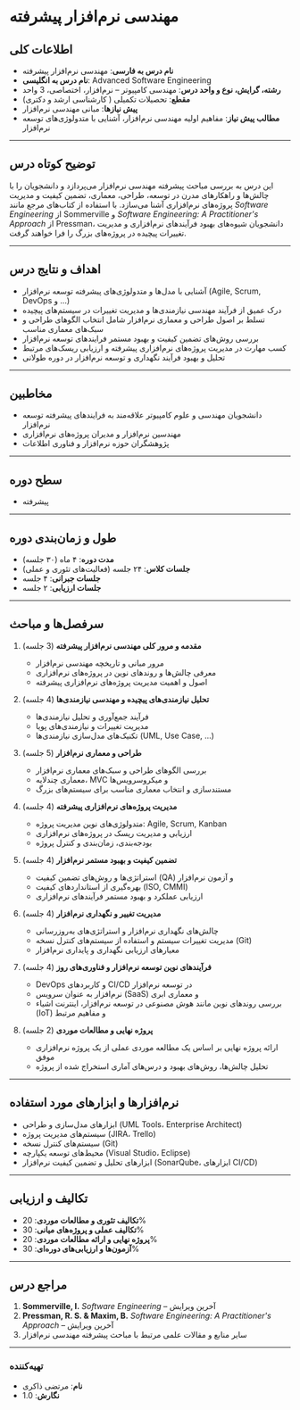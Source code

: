 # مهندسی نرم‌افزار پیشرفته

## اطلاعات کلی
- **نام درس به فارسی**: مهندسی نرم‌افزار پیشرفته  
- **نام درس به انگلیسی**: Advanced Software Engineering  
- **رشته، گرایش، نوع و واحد درس**: مهندسی کامپیوتر – نرم‌افزار، اختصاصی، 3 واحد  
- **مقطع**: تحصیلات تکمیلی ( کارشناسی ارشد و دکتری)  
- **پیش نیازها**: مبانی مهندسی نرم‌افزار  
- **مطالب پیش نیاز**: مفاهیم اولیه مهندسی نرم‌افزار، آشنایی با متدولوژی‌های توسعه نرم‌افزار


---

## توضیح کوتاه درس
این درس به بررسی مباحث پیشرفته مهندسی نرم‌افزار می‌پردازد و دانشجویان را با چالش‌ها و راهکارهای مدرن در توسعه، طراحی، معماری، تضمین کیفیت و مدیریت پروژه‌های نرم‌افزاری آشنا می‌سازد. با استفاده از کتاب‌های مرجع مانند *Software Engineering* از Sommerville و *Software Engineering: A Practitioner's Approach* از Pressman، دانشجویان شیوه‌های بهبود فرآیند‌های نرم‌افزاری و مدیریت تغییرات پیچیده در پروژه‌های بزرگ را فرا خواهند گرفت.

---

## اهداف و نتایج درس
- آشنایی با مدل‌ها و متدولوژی‌های پیشرفته توسعه نرم‌افزار (Agile, Scrum, DevOps و ...)  
- درک عمیق از فرآیند مهندسی نیازمندی‌ها و مدیریت تغییرات در سیستم‌های پیچیده  
- تسلط بر اصول طراحی و معماری نرم‌افزار شامل انتخاب الگوهای طراحی و سبک‌های معماری مناسب  
- بررسی روش‌های تضمین کیفیت و بهبود مستمر فرایندهای توسعه نرم‌افزار  
- کسب مهارت در مدیریت پروژه‌های نرم‌افزاری پیشرفته و ارزیابی ریسک‌های مرتبط  
- تحلیل و بهبود فرآیند نگهداری و توسعه نرم‌افزار در دوره طولانی

---

## مخاطبین
- دانشجویان مهندسی و علوم کامپیوتر علاقه‌مند به فرایندهای پیشرفته توسعه نرم‌افزار  
- مهندسین نرم‌افزار و مدیران پروژه‌های نرم‌افزاری  
- پژوهشگران حوزه نرم‌افزار و فناوری اطلاعات

---


## سطح دوره
- پیشرفته

---


## طول و زمان‌بندی دوره
- **مدت دوره**: ۴ ماه (۳۰ جلسه)  
- **جلسات کلاس**: ۲۴ جلسه (فعالیت‌های تئوری و عملی)  
- **جلسات جبرانی**: ۴ جلسه  
- **جلسات ارزیابی**: ۲ جلسه

 

---

## سرفصل‌ها و مباحث

1. **مقدمه و مرور کلی مهندسی نرم‌افزار پیشرفته** (3 جلسه)  
   - مرور مبانی و تاریخچه مهندسی نرم‌افزار  
   - معرفی چالش‌ها و روندهای نوین در پروژه‌های نرم‌افزاری  
   - اصول و اهمیت مدیریت پروژه‌های نرم‌افزاری پیشرفته


2. **تحلیل نیازمندی‌های پیچیده و مهندسی نیازمندی‌ها** (4 جلسه)  
   - فرآیند جمع‌آوری و تحلیل نیازمندی‌ها  
   - مدیریت تغییرات و نیازمندی‌های پویا  
   - تکنیک‌های مدل‌سازی نیازمندی‌ها (UML, Use Case, ...)  


3. **طراحی و معماری نرم‌افزار** (5 جلسه)  
   - بررسی الگوهای طراحی و سبک‌های معماری نرم‌افزار  
   - معماری چندلایه، MVC و میکروسرویس‌ها  
   - مستندسازی و انتخاب معماری مناسب برای سیستم‌های بزرگ


4. **مدیریت پروژه‌های نرم‌افزاری پیشرفته** (4 جلسه)  
   - متدولوژی‌های نوین مدیریت پروژه: Agile, Scrum, Kanban  
   - ارزیابی و مدیریت ریسک در پروژه‌های نرم‌افزاری  
   - بودجه‌بندی، زمان‌بندی و کنترل پروژه


5. **تضمین کیفیت و بهبود مستمر نرم‌افزار** (4 جلسه)  
   - استراتژی‌ها و روش‌های تضمین کیفیت (QA) و آزمون نرم‌افزار  
   - بهره‌گیری از استانداردهای کیفیت (ISO, CMMI)  
   - ارزیابی عملکرد و بهبود مستمر فرآیندهای نرم‌افزاری


6. **مدیریت تغییر و نگهداری نرم‌افزار** (4 جلسه)  
   - چالش‌های نگهداری نرم‌افزار و استراتژی‌های به‌روزرسانی  
   - مدیریت تغییرات سیستم و استفاده از سیستم‌های کنترل نسخه (Git)  
   - معیارهای ارزیابی نگهداری و پایداری نرم‌افزار


7. **فرآیندهای نوین توسعه نرم‌افزار و فناوری‌های روز** (4 جلسه)  
   - DevOps و کاربردهای CI/CD در توسعه نرم‌افزار  
   - نرم‌افزار به عنوان سرویس (SaaS) و معماری ابری  
   - بررسی روندهای نوین مانند هوش مصنوعی در توسعه نرم‌افزار، اینترنت اشیاء (IoT) و مفاهیم مرتبط


8. **پروژه نهایی و مطالعات موردی** (2 جلسه)  
   - ارائه پروژه نهایی بر اساس یک مطالعه موردی عملی از یک پروژه نرم‌افزاری موفق  
   - تحلیل چالش‌ها، روش‌های بهبود و درس‌های آماری استخراج شده از پروژه


---



## نرم‌افزارها و ابزارهای مورد استفاده
- ابزارهای مدل‌سازی و طراحی (UML Tools، Enterprise Architect)  
- سیستم‌های مدیریت پروژه (JIRA، Trello)  
- سیستم‌های کنترل نسخه (Git)  
- محیط‌های توسعه یکپارچه (Visual Studio، Eclipse)  
- ابزارهای تحلیل و تضمین کیفیت نرم‌افزار (SonarQube، ابزارهای CI/CD)

---

## تکالیف و ارزیابی
- **تکالیف تئوری و مطالعات موردی**: 20%  
- **تکالیف عملی و پروژه‌های میانی**: 30%  
- **پروژه نهایی و ارائه مطالعات موردی**: 20%  
- **آزمون‌ها و ارزیابی‌های دوره‌ای**: 30%

---

## مراجع درس
1. **Sommerville, I.** *Software Engineering* – آخرین ویرایش  
2. **Pressman, R. S. & Maxim, B.** *Software Engineering: A Practitioner's Approach* – آخرین ویرایش  
3. سایر منابع و مقالات علمی مرتبط با مباحث پیشرفته مهندسی نرم‌افزار

---

### تهیه‌کننده
- **نام**: مرتضی ذاکری  
- **نگارش**: 1.0


